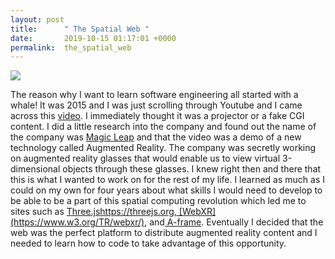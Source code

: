 ```yaml
---
layout: post
title:      " The Spatial Web "
date:       2019-10-15 01:17:01 +0000
permalink:  the_spatial_web
---
```


![](htthttps://images.ctfassets.net/bl73eiperqoo/1Z5w0ZLkS84Cyoyq08O8ge/519a38236d4fcd94bf887d013fd60235/Creating_with_Magic_Leap.jpgp://)

The reason why I want to learn software engineering all started with a whale! It was 2015 and I was just scrolling through Youtube and I came across this [video](https://www.youtube.com/watch?v=GbpqwUUfMAQ). I immediately thought it was a projector or a fake CGI content. I did a little research into the company and found out the name of the company was [Magic Leap](https://www.magicleap.com) and that the video was a demo of a new technology called Augmented Reality. The company was secretly working on augmented reality glasses that would enable us to view virtual  3-dimensional objects through these glasses. I knew right then and there that this is what I wanted to work on for the rest of my life. I learned as much as I could on my own for four years about what skills I would need to develop to be able to be a part of this  spatial computing revolution which led me to sites such as [Three.js]()https://threejs.org, [WebXR](https://www.w3.org/TR/webxr/), and[ A-frame](https://aframe.io). Eventually I decided that the web was the perfect platform to distribute augmented reality content and I needed to learn how to code to take advantage of this opportunity.

